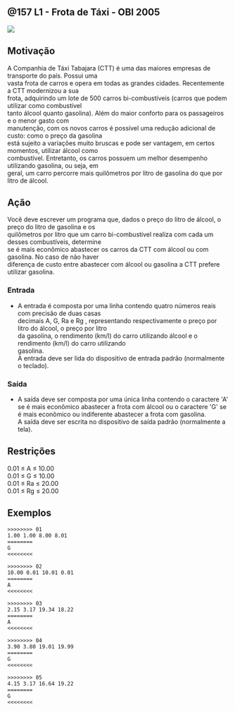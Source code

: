 ## @157 L1 - Frota de Táxi - OBI 2005

[](https://raw.githubusercontent.com/qxcodefup/moodle/master/base/157/solver.c)
![](https://raw.githubusercontent.com/qxcodefup/moodle/master/base/157/__capa.jpg)

## Motivação

A Companhia de Táxi Tabajara (CTT) é uma das maiores empresas de transporte do paı́s. Possui uma  
vasta frota de carros e opera em todas as grandes cidades. Recentemente a CTT modernizou a sua  
frota, adquirindo um lote de 500 carros bi-combustı́veis (carros que podem utilizar como combustı́vel  
tanto álcool quanto gasolina). Além do maior conforto para os passageiros e o menor gasto com  
manutenção, com os novos carros é possı́vel uma redução adicional de custo: como o preço da gasolina  
está sujeito a variações muito bruscas e pode ser vantagem, em certos momentos, utilizar álcool como  
combustı́vel. Entretanto, os carros possuem um melhor desempenho utilizando gasolina, ou seja, em  
geral, um carro percorre mais quilômetros por litro de gasolina do que por litro de álcool.  
  
## Ação

Você deve escrever um programa que, dados o preço do litro de álcool, o preço do litro de gasolina e os  
quilômetros por litro que um carro bi-combustı́vel realiza com cada um desses combustı́veis, determine  
se é mais econômico abastecer os carros da CTT com álcool ou com gasolina. No caso de não haver  
diferença de custo entre abastecer com álcool ou gasolina a CTT prefere utilizar gasolina.  
  
### Entrada

- A entrada é composta por uma linha contendo quatro números reais com precisão de duas casas  
decimais A, G, Ra e Rg , representando respectivamente o preço por litro do álcool, o preço por litro  
da gasolina, o rendimento (km/l) do carro utilizando álcool e o rendimento (km/l) do carro utilizando  
gasolina.  
A entrada deve ser lida do dispositivo de entrada padrão (normalmente o teclado).  
  
### Saída

- A saı́da deve ser composta por uma única linha contendo o caractere 'A' se é mais econômico abastecer
a frota com álcool ou o caractere 'G' se é mais econômico ou indiferente abastecer a frota com gasolina.  
A saı́da deve ser escrita no dispositivo de saı́da padrão (normalmente a tela).  
  
## Restrições

0.01 ≤ A ≤ 10.00  
0.01 ≤ G ≤ 10.00  
0.01 ≤ Ra ≤ 20.00  
0.01 ≤ Rg ≤ 20.00

## Exemplos

```
>>>>>>>> 01
1.00 1.00 8.00 8.01
========
G
<<<<<<<<

>>>>>>>> 02
10.00 0.01 10.01 0.01
========
A
<<<<<<<<

>>>>>>>> 03
2.15 3.17 19.34 18.22
========
A
<<<<<<<<

>>>>>>>> 04
3.90 3.80 19.01 19.99
========
G
<<<<<<<<

>>>>>>>> 05
4.15 3.17 16.64 19.22
========
G
<<<<<<<<
```

